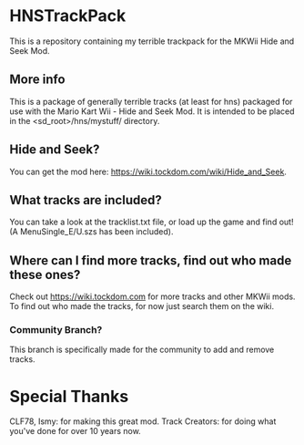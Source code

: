 # HNSTrackPack
This is a repository containing my terrible trackpack for the MKWii Hide and Seek Mod.

## More info
This is a package of generally terrible tracks (at least for hns) packaged for use with the Mario Kart Wii - Hide and Seek Mod.
It is intended to be placed in the <sd_root>/hns/mystuff/ directory.

## Hide and Seek?
You can get the mod here: https://wiki.tockdom.com/wiki/Hide_and_Seek.

## What tracks are included?
You can take a look at the tracklist.txt file, or load up the game and find out!
(A MenuSingle_E/U.szs has been included).

## Where can I find more tracks, find out who made these ones?
Check out https://wiki.tockdom.com for more tracks and other MKWii mods.
To find out who made the tracks, for now just search them on the wiki.

### Community Branch?
This branch is specifically made for the community to add and remove tracks.

# Special Thanks
CLF78, Ismy: for making this great mod.
Track Creators: for doing what you've done for over 10 years now.
